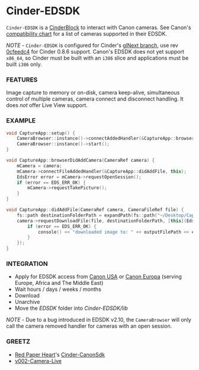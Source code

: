 # Cinder-EDSDK
`Cinder-EDSDK` is a [CinderBlock](http://libcinder.org/docs/welcome/CinderBlocks.html) to interact with Canon cameras. See Canon's [compatibility chart](http://www.usa.canon.com/cusa/consumer/standard_display/sdk_homepage#SDKQ7) for a list of cameras supported in their EDSDK.

*NOTE* - `Cinder-EDSDK` is configured for Cinder's [glNext branch](https://github.com/Cinder/Cinder/tree/glNext), use rev [0cfeedc4](https://github.com/pizthewiz/Cinder-EDSDK/commit/0cfeedc4aa0d3dc97c3c4208b0f7a973c188677c) for Cinder 0.8.6 support. Canon's EDSDK does not yet support `x86_64`, so Cinder must be built with an `i386` slice and applications must be built `i386` only.

### FEATURES
Image capture to memory or on-disk, camera keep-alive, simultaneous control of multiple cameras, camera connect and disconnect handling. It does *not* offer Live View support.

### EXAMPLE
```C++
void CaptureApp::setup() {
    CameraBrowser::instance()->connectAddedHandler(&CaptureApp::browserDidAddCamera, this);
    CameraBrowser::instance()->start();
}

void CaptureApp::browserDidAddCamera(CameraRef camera) {
    mCamera = camera;
    mCamera->connectFileAddedHandler(&CaptureApp::didAddFile, this);
    EdsError error = mCamera->requestOpenSession();
    if (error == EDS_ERR_OK) {
        mCamera->requestTakePicture();
    }
}

void CaptureApp::didAddFile(CameraRef camera, CameraFileRef file) {
    fs::path destinationFolderPath = expandPath(fs::path("~/Desktop/Captures"));
    camera->requestDownloadFile(file, destinationFolderPath, [this](EdsError error, fs::path outputFilePath) {
        if (error == EDS_ERR_OK) {
            console() << "downloaded image to: " << outputFilePath << endl;
        }
    });
}
```

### INTEGRATION
- Apply for EDSDK access from [Canon USA](http://www.usa.canon.com/cusa/consumer/standard_display/sdk_homepage) or [Canon Europa](https://www.didp.canon-europa.com) (serving Europe, Africa and The Middle East)
- Wait hours / days / weeks / months
- Download
- Unarchive
- Move the _EDSDK_ folder into _Cinder-EDSDK/lib_

*NOTE* - Due to a bug introduced in EDSDK v2.10, the `CameraBrowser` will only call the camera removed handler for cameras with an open session.

### GREETZ
- [Red Paper Heart](http://www.redpaperheart.com)'s [Cinder-CanonSdk](https://github.com/redpaperheart/Cinder-CanonSdk)
- [v002-Camera-Live](https://github.com/v002/v002-Camera-Live)
